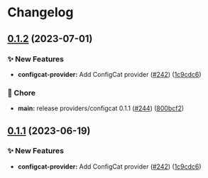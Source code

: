 # Changelog

## [0.1.2](https://github.com/thomaspoignant/open-feature-golang-sdk-contrib/compare/providers/configcat-v0.1.1...providers/configcat/v0.1.2) (2023-07-01)


### ✨ New Features

* **configcat-provider:** Add ConfigCat provider ([#242](https://github.com/thomaspoignant/open-feature-golang-sdk-contrib/issues/242)) ([1c9cdc6](https://github.com/thomaspoignant/open-feature-golang-sdk-contrib/commit/1c9cdc616a6ee624463d7560b8a1c8b6c8f0cf16))


### 🧹 Chore

* **main:** release providers/configcat 0.1.1 ([#244](https://github.com/thomaspoignant/open-feature-golang-sdk-contrib/issues/244)) ([800bcf2](https://github.com/thomaspoignant/open-feature-golang-sdk-contrib/commit/800bcf2e437bcddcb0681708cad42538a96ce7ba))

## [0.1.1](https://github.com/open-feature/go-sdk-contrib/compare/providers/configcat-v0.1.0...providers/configcat/v0.1.1) (2023-06-19)


### ✨ New Features

* **configcat-provider:** Add ConfigCat provider ([#242](https://github.com/open-feature/go-sdk-contrib/issues/242)) ([1c9cdc6](https://github.com/open-feature/go-sdk-contrib/commit/1c9cdc616a6ee624463d7560b8a1c8b6c8f0cf16))
